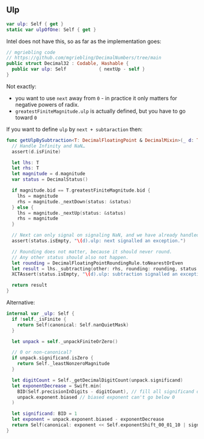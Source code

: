 ## Ulp

```swift
var ulp: Self { get }
static var ulpOfOne: Self { get }
```

Intel does not have this, so as far as the implementation goes:

```swift
// mgriebling code
// https://github.com/mgriebling/DecimalNumbers/tree/main
public struct Decimal32 : Codable, Hashable {
  public var ulp: Self            { nextUp - self }
}
```

Not exactly:
- you want to use `next` away from `0` - in practice it only matters for negative powers of radix.
- `greatestFiniteMagnitude.ulp` is actually defined, but you have to go toward `0`

If you want to define `ulp` by `next + subtaraction` then:

```swift
func getUlpBySubtraction<T: DecimalFloatingPoint & DecimalMixin>(_ d: T) -> T {
  // Handle Infinity and NaN…
  assert(d.isFinite)

  let lhs: T
  let rhs: T
  let magnitude = d.magnitude
  var status = DecimalStatus()

  if magnitude.bid == T.greatestFiniteMagnitude.bid {
    lhs = magnitude
    rhs = magnitude._nextDown(status: &status)
  } else {
    lhs = magnitude._nextUp(status: &status)
    rhs = magnitude
  }

  // Next can only signal on signaling NaN, and we have already handled it.
  assert(status.isEmpty, "\(d).ulp: next signalled an exception.")

  // Rounding does not matter, because it should never round.
  // Any other status should also not happen.
  let rounding = DecimalFloatingPointRoundingRule.toNearestOrEven
  let result = lhs._subtracting(other: rhs, rounding: rounding, status: &status)
  XCTAssert(status.isEmpty, "\(d).ulp: subtraction signalled an exception.")

  return result
}
```

Alternative:

```swift
internal var _ulp: Self {
  if !self._isFinite {
    return Self(canonical: Self.nanQuietMask)
  }

  let unpack = self._unpackFiniteOrZero()

  // 0 or non-canonical?
  if unpack.significand.isZero {
    return Self._leastNonzeroMagnitude
  }

  let digitCount = Self._getDecimalDigitCount(unpack.significand)
  let exponentDecrease = Swift.min(
    BID(Self.precisionInDigits - digitCount), // fill all significand digits
    unpack.exponent.biased // biased exponent can't go below 0
  )

  let significand: BID = 1
  let exponent = unpack.exponent.biased - exponentDecrease
  return Self(canonical: exponent << Self.exponentShift_00_01_10 | significand)
}
```
